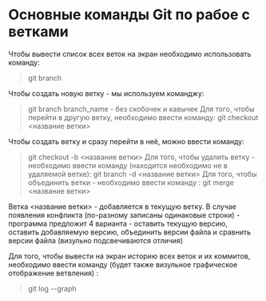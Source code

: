 # Основные команды Git по рабое с ветками
Чтобы вывести список всех веток на экран необходимо использовать команду:
>git branch

Чтобы создать новую ветку - мы используем команджу:
> git branch branch_name - без скобочек и кавычек
Для того, чтобы перейти в другую ветку, необходимо ввести команду:
> git checkout <название ветки>

Чтобы создать ветку и сразу перейти в неё, можно ввести команду:
>git checkout -b <название ветки>
Для того, чтобы удалить ветку - необходимо ввести команду (находится необходимо не в удаляемой ветке):
> git branch -d <название ветки>
Для того, чтобы объединить ветки - необходимо ввести команду
:
> git merge <название ветки>

Ветка <название ветки> - добавляется в текущую ветку. В случае появления конфликта (по-разному записаны одинаковые строки) - программа предложит 4 варианта - оставить текущую версию, оставить добавляемую версию, объединить версии файла и сравнить версии файла (визульно подсвечиваются отличия)

Для того, чтобы вывести на экран историю всех веток и их коммитов, необходимо ввести команду (будет также визульное графическое отображение ветвления)
:
> git log --graph

